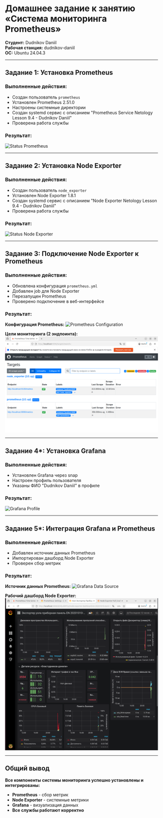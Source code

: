 # Домашнее задание к занятию «Система мониторинга Prometheus»

**Студент:** Dudnikov Daniil  
**Рабочая станция:** dudnikov-daniil  
**ОС:** Ubuntu 24.04.3

---

## Задание 1: Установка Prometheus

### Выполненные действия:
- Создан пользователь `prometheus`
- Установлен Prometheus 2.51.0
- Настроены системные директории
- Создан systemd сервис с описанием "Prometheus Service Netology Lesson 9.4 - Dudnikov Daniil"
- Проверена работа службы

### Результат:
![Status Prometheus](screenshots/Задание%201.png)

---

## Задание 2: Установка Node Exporter

### Выполненные действия:
- Создан пользователь `node_exporter` 
- Установлен Node Exporter 1.8.1
- Создан systemd сервис с описанием "Node Exporter Netology Lesson 9.4 - Dudnikov Daniil"
- Проверена работа службы

### Результат:
![Status Node Exporter](screenshots/Задание%202.png)

---

## Задание 3: Подключение Node Exporter к Prometheus

### Выполненные действия:
- Обновлена конфигурация `prometheus.yml`
- Добавлен job для Node Exporter
- Перезапущен Prometheus
- Проверено подключение в веб-интерфейсе

### Результат:
**Конфигурация Prometheus:**
![Prometheus Configuration](screenshots/Задание%201.1.png)

**Цели мониторинга (2 эндпоинта):**
![Prometheus Targets](screenshots/Задание%202.1.png)

---

## Задание 4*: Установка Grafana

### Выполненные действия:
- Установлен Grafana через snap
- Настроен профиль пользователя
- Указаны ФИО "Dudnikov Daniil" в профиле

### Результат:
![Grafana Profile](screenshots/Задание%204.png)

---

## Задание 5*: Интеграция Grafana и Prometheus

### Выполненные действия:
- Добавлен источник данных Prometheus
- Импортирован дашборд Node Exporter
- Проверен сбор метрик

### Результат:
**Источник данных Prometheus:**
![Grafana Data Source](screenshots/Задание%205.1.png)

**Рабочий дашборд Node Exporter:**
![Grafana Dashboard](screenshots/Задание%205.2.png)

---

## Общий вывод

**Все компоненты системы мониторинга успешно установлены и интегрированы:**
- **Prometheus** - сбор метрик
- **Node Exporter** - системные метрики  
- **Grafana** - визуализация данных
- **Все службы работают корректно**

